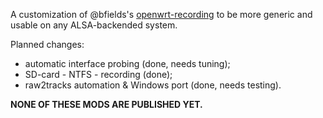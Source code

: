 A customization of @bfields's [openwrt-recording](https://github.com/bfields/openwrt-recording#readme) to be more generic and usable on any ALSA-backended system.

Planned changes:
- automatic interface probing (done, needs tuning);
- SD-card - NTFS - recording (done);
- raw2tracks automation & Windows port (done, needs testing).

**NONE OF THESE MODS ARE PUBLISHED YET.**
